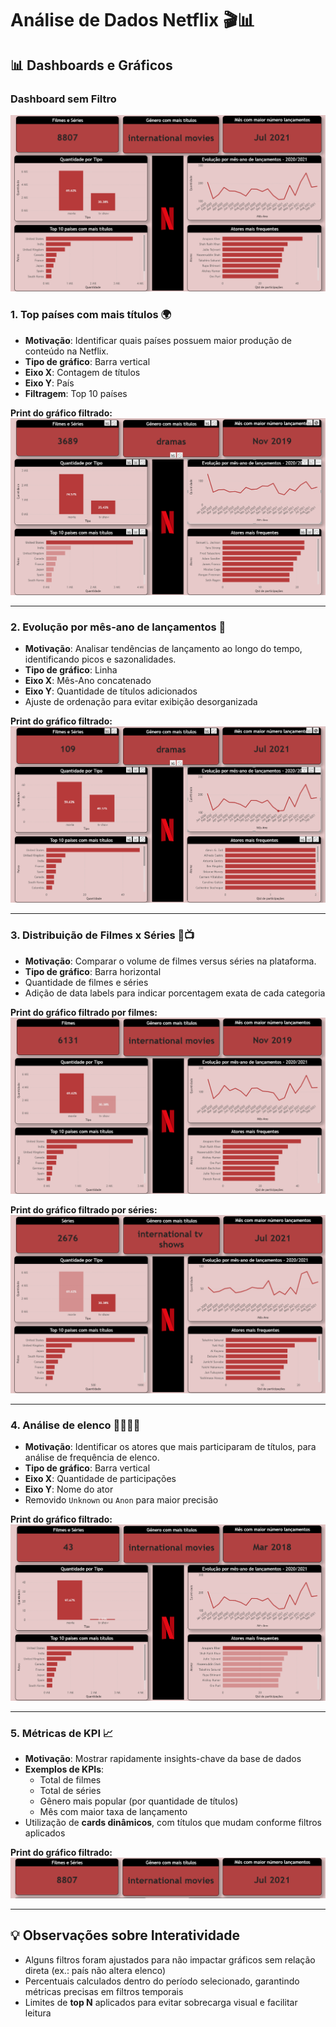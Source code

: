 # Análise de Dados Netflix 🎬📊

## 📊 Dashboards e Gráficos

### Dashboard sem Filtro

![painel](pagina_padrao.png)

### 1. Top países com mais títulos 🌍
- **Motivação**: Identificar quais países possuem maior produção de conteúdo na Netflix.  
- **Tipo de gráfico**: Barra vertical  
- **Eixo X**: Contagem de títulos  
- **Eixo Y**: País  
- **Filtragem**: Top 10 países  

**Print do gráfico filtrado:**  
![Top países](pais_selecionado.png)

---

### 2. Evolução por mês-ano de lançamentos 📆
- **Motivação**: Analisar tendências de lançamento ao longo do tempo, identificando picos e sazonalidades.  
- **Tipo de gráfico**: Linha  
- **Eixo X**: Mês-Ano concatenado  
- **Eixo Y**: Quantidade de títulos adicionados  
- Ajuste de ordenação para evitar exibição desorganizada  

**Print do gráfico filtrado:**  
![Inserir print da evolução mensal](mes_ano_selecionado.png)

---

### 3. Distribuição de Filmes x Séries 🎥📺
- **Motivação**: Comparar o volume de filmes versus séries na plataforma.  
- **Tipo de gráfico**: Barra horizontal  
- Quantidade de filmes e séries
- Adição de data labels para indicar porcentagem exata de cada categoria  

**Print do gráfico filtrado por filmes:**  
![Filmes](movies.png)

**Print do gráfico filtrado por séries:**  
![Séries](tv_shows.png)

---

### 4. Análise de elenco 👩‍🎤👨‍🎤
- **Motivação**: Identificar os atores que mais participaram de títulos, para análise de frequência de elenco.  
- **Tipo de gráfico**: Barra vertical  
- **Eixo X**: Quantidade de participações  
- **Eixo Y**: Nome do ator  
- Removido `Unknown` ou `Anon` para maior precisão  

**Print do gráfico filtrado:**  
![Inserir print da análise de elenco](actor_selecionado.png)

---

### 5. Métricas de KPI 📈
- **Motivação**: Mostrar rapidamente insights-chave da base de dados  
- **Exemplos de KPIs**:
  - Total de filmes  
  - Total de séries  
  - Gênero mais popular (por quantidade de títulos)  
  - Mês com maior taxa de lançamento  
- Utilização de **cards dinâmicos**, com títulos que mudam conforme filtros aplicados  

**Print do gráfico filtrado:**  
![Inserir print dos KPIs](kpi.png)

---

## 💡 Observações sobre Interatividade
- Alguns filtros foram ajustados para não impactar gráficos sem relação direta (ex.: país não altera elenco)  
- Percentuais calculados dentro do período selecionado, garantindo métricas precisas em filtros temporais  
- Limites de **top N** aplicados para evitar sobrecarga visual e facilitar leitura